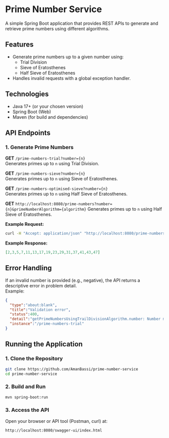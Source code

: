 # Prime Number Service

A simple Spring Boot application that provides REST APIs to generate and retrieve prime numbers using different algorithms.

## Features
- Generate prime numbers up to a given number using:
    - Trial Division
    - Sieve of Eratosthenes
    - Half Sieve of Eratosthenes
- Handles invalid requests with a global exception handler.

## Technologies
- Java 17+ (or your chosen version)
- Spring Boot (Web)
- Maven (for build and dependencies)

## API Endpoints

### 1. Generate Prime Numbers
**GET** `/prime-numbers-trial?number={n}`  
Generates primes up to `n` using Trial Division.

**GET** `/prime-numbers-sieve?number={n}`  
Generates primes up to `n` using Sieve of Eratosthenes.

**GET** `/prime-numbers-optimised-sieve?number={n}`  
Generates primes up to `n` using Half Sieve of Eratosthenes.

**GET** `http://localhost:8080/prime-numbers?number={n}&primeNumberAlgorithm={algorithm}`
Generates primes up to `n` using Half Sieve of Eratosthenes.

**Example Request:**
```bash
curl -H "Accept: application/json" "http://localhost:8080/prime-numbers-trial?number=50"
```
**Example Response:**
```json
[2,3,5,7,11,13,17,19,23,29,31,37,41,43,47]
```

## Error Handling
If an invalid number is provided (e.g., negative), the API returns a descriptive error in problem detail.  
Example:
```json
{
  "type":"about:blank",
  "title":"Validation error",
  "status":400,
  "detail":"getPrimeNumbersUsingTrailDivisionAlgorithm.number: Number must be at least 0",
  "instance":"/prime-numbers-trial"
}
```

## Running the Application
### 1. Clone the Repository
```bash
git clone https://github.com/AmanBassi/prime-number-service
cd prime-number-service
```

### 2. Build and Run
```bash
mvn spring-boot:run
```

### 3. Access the API
Open your browser or API tool (Postman, curl) at:
```
http://localhost:8080/swagger-ui/index.html
```
